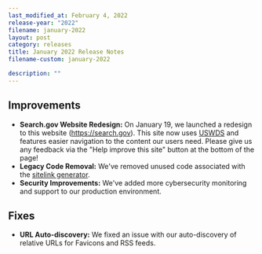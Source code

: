 ```yaml
---
last_modified_at: February 4, 2022
release-year: "2022"
filename: january-2022
layout: post
category: releases
title: January 2022 Release Notes
filename-custom: january-2022

description: ""
---
```

## Improvements

* **Search.gov Website Redesign:** On January 19, we launched a redesign to this website (<https://search.gov>). This site now uses [USWDS](https://designsystem.digital.gov/) and features easier navigation to the content our users need. Please give us any feedback via the "Help improve this site" button at the bottom of the page!
* **Legacy Code Removal:** We've removed unused code associated with the [sitelink generator](https://github.com/GSA/sitelink_generator).
* **Security Improvements:** We've added more cybersecurity monitoring and support to our production environment.

## Fixes

* **URL Auto-discovery:** We fixed an issue with our auto-discovery of relative URLs for Favicons and RSS feeds.
